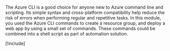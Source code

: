 The Azure CLI is a good choice for anyone new to Azure command line and scripting. Its simple syntax and cross-platform compatibility help reduce the risk of errors when performing regular and repetitive tasks. In this module, you used the Azure CLI commands to create a resource group, and deploy a web app by using a small set of commands. These commands could be combined into a shell script as part of automation solution.

[!include[](../../../includes/azure-sandbox-cleanup.md)]
